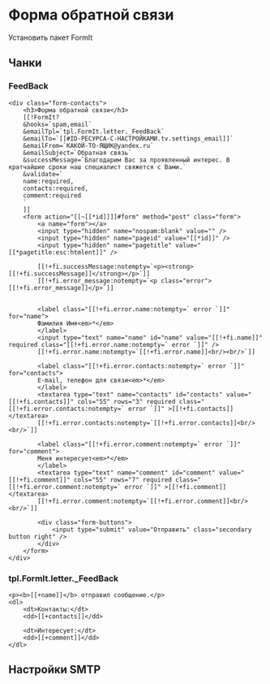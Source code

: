 # Форма обратной связи

Установить пакет FormIt

## Чанки

### FeedBack

	<div class="form-contacts">
		<h3>Форма обратной связи</h3>
		[[!FormIt?
		&hooks=`spam,email` 
		&emailTpl=`tpl.FormIt.letter._FeedBack` 
		&emailTo=`[[#ID-РЕСУРСА-С-НАСТРОЙКАМИ.tv.settings_email]]`
		&emailFrom=`КАКОЙ-ТО-ЯЩИК@yandex.ru` 
		&emailSubject=`Обратная связь`
		&successMessage=`Благодарим Вас за проявленный интерес. В кратчайшие сроки наш специалист свяжется с Вами.`
		&validate=`
		name:required,
		contacts:required,
		comment:required
		`
		]] 
		<form action="[[~[[*id]]]]#form" method="post" class="form">
			<a name="form"></a>
			<input type="hidden" name="nospam:blank" value="" />
			<input type="hidden" name="pageid" value="[[*id]]" />
			<input type="hidden" name="pagetitle" value="[[*pagetitle:esc:htmlent]]" />

			[[!+fi.successMessage:notempty=`<p><strong>[[!+fi.successMessage]]</strong></p>`]]
			[[!+fi.error_message:notempty=`<p class="error">[[!+fi.error_message]]</p>`]]


			<label class="[[!+fi.error.name:notempty=` error `]]" for="name">
			Фамилия Имя<em>*</em>
			</label>
			<input type="text" name="name" id="name" value="[[!+fi.name]]" required class="[[!+fi.error.name:notempty=` error `]]" /> 
			[[!+fi.error.name:notempty=`[[!+fi.error.name]]<br/><br/>`]]

			<label class="[[!+fi.error.contacts:notempty=` error `]]" for="contacts">
			E-mail, телефон для связи<em>*</em>
			</label>
			<textarea type="text" name="contacts" id="contacts" value="[[!+fi.contacts]]" cols="55" rows="3" required class="[[!+fi.error.contacts:notempty=` error `]]" >[[!+fi.contacts]]</textarea> 
			[[!+fi.error.contacts:notempty=`[[!+fi.error.contacts]]<br/><br/>`]]

			<label class="[[!+fi.error.comment:notempty=` error `]]" for="comment">
			Меня интересует<em>*</em>
			</label>
			<textarea type="text" name="comment" id="comment" value="[[!+fi.comment]]" cols="55" rows="7" required class="[[!+fi.error.comment:notempty=` error `]]" >[[!+fi.comment]]</textarea> 
			[[!+fi.error.comment:notempty=`[[!+fi.error.comment]]<br/><br/>`]]

			<div class="form-buttons">
				<input type="submit" value="Отправить" class="secondary button right" />
			</div>
		</form>
	</div>


### tpl.FormIt.letter._FeedBack

	<p><b>[[+name]]</b> отправил сообщение.</p>
	<dl>
		<dt>Контакты:</dt>
		<dd>[[+contacts]]</dd>

		<dt>Интересует:</dt>
		<dd>[[+comment]]</dd>
	</dl>

## Настройки SMTP

